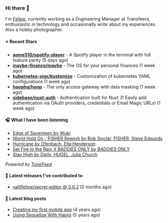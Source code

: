 ### Hi there 👋

I'm [Felipe](https://felipevm.com), currently working as a Engineering Manager at Transfeera, enthusiastic in technology and occasionally write about my experiences. Also a hobby photographer.

#### ⭐ Recent Stars
- **[aome510/spotify-player](https://github.com/aome510/spotify-player)** - A Spotify player in the terminal with full feature parity (5 days ago)
- **[maybe-finance/maybe](https://github.com/maybe-finance/maybe)** - The OS for your personal finances (1 week ago)
- **[kubernetes-sigs/kustomize](https://github.com/kubernetes-sigs/kustomize)** - Customization of kubernetes YAML configurations (1 week ago)
- **[hoophq/hoop](https://github.com/hoophq/hoop)** - The only access gateway with data masking (1 week ago)
- **[sidebase/nuxt-auth](https://github.com/sidebase/nuxt-auth)** - Authentication built for Nuxt 3! Easily add authentication via OAuth providers, credentials or Email Magic URLs! (1 week ago)

#### 🎧 What I have been listening
- [Edge of Seventeen by Wuki](https://open.spotify.com/track/5IFSvSEeCAvvBEQ85poqKB)
- [World Hold On - FISHER Rework by Bob Sinclar, FISHER, Steve Edwards](https://open.spotify.com/track/6kTwzV93qpcovlRPmBOXmn)
- [Hurricane by Ofenbach, Ella Henderson](https://open.spotify.com/track/0iVkWge9ytV4Scgy2hQ2za)
- [Set Fire to the Rain X BADDIES ONLY by BADDIES ONLY](https://open.spotify.com/track/5Doq3kvpE4Lh2tiXp51oa1)
- [Stay High by Diplo, HUGEL, Julia Church](https://open.spotify.com/track/7LXimIqTYO76Utly8VFABu)

_Powered by [TuneFeed](https://tunefeed.app?ref=valtlfelipe-gh-profile)_ 

#### 🚀 Latest releases I've contributed to


- [valtlfelipe/secret-editor @ 0.0.2](https://github.com/valtlfelipe/secret-editor/releases/tag/0.0.2) (2 months ago)

#### 📄 Latest blog posts
- [Creating my first mobile app](https://felipevm.com/posts/creating-my-first-mobile-app/) (4 years ago)
- [Using Sequelize With Hapijs](https://felipevm.com/posts/using-sequelize-with-hapijs/) (5 years ago)
